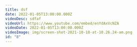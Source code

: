 ```yaml
---
title: dsf
date: 2022-01-05T13:00:00.000Z
videoDesc: sdfaf
videoUrl: https://www.youtube.com/embed/enYdAxVcNZA
videoDate: 2022-01-05T13:00:00.000Z
videoImage: img/screen-shot-2021-10-18-at-10.26.24-am.png
id: "8"
---
```

